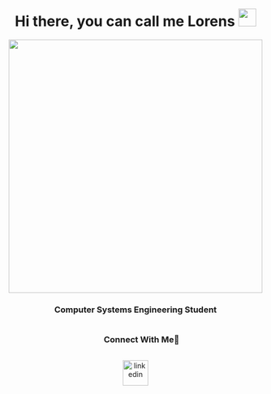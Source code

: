 
<h1 align="center"><b>Hi there, you can call me Lorens </b><img src="https://media.giphy.com/media/hvRJCLFzcasrR4ia7z/giphy.gif" width="35"></h1>
<!--banner-->
<div id="header" align="center">
  <img src="https://vinyl.lofirecords.com/cdn/shop/t/11/assets/lofiboy.gif?v=103461765217895835051697884718" width="500"/>
</div>

<h3 align="center">Computer Systems Engineering Student</h3>
</h3> <p align="left">
<!-- Connect with me -->
<!--h2 without bottom border-->
<div id="user-content-toc">
  <ul align="center">
    <summary><h3 style="display: inline-block">Connect With Me🤝</h3></summary>
  </ul>
</div>
<!--icons and links-->
<p align="center">
<a href="https://www.linkedin.com/in/lorens99/" target="blank"><img align="center" src="https://user-images.githubusercontent.com/88904952/234979284-68c11d7f-1acc-4f0c-ac78-044e1037d7b0.png" alt="linkedin" height="50" width="50" /></a>
</p>
 





